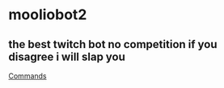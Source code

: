 # mooliobot2

## the best twitch bot no competition if you disagree i will slap you

[Commands](commands.md)
